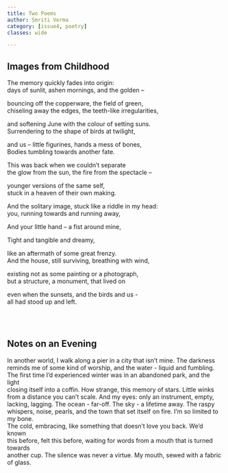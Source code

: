 ```yaml
---
title: Two Poems
author: Smriti Verma
category: [issue4, poetry]
classes: wide

---
```


## Images from Childhood 
 
The memory quickly fades into origin: <br>
days of sunlit, ashen mornings, and the golden –  <br>

bouncing off the copperware, the field of green, <br>
chiseling away the edges, the teeth-like irregularities, <br>
 
and softening June with the colour of setting suns. <br>
Surrendering to the shape of birds at twilight, <br>
 
and us – little figurines, hands a mess of bones, <br>
Bodies tumbling towards another fate. <br>
 
This was back when we couldn’t separate  <br>
the glow from the sun, the fire from the spectacle – <br>
 
younger versions of the same self, <br>
stuck in a heaven of their own making. <br>
 
And the solitary image, stuck like a riddle in my head: <br>
you, running towards and running away, <br>
 
And your little hand – a fist around mine, <br>
 
 
Tight and tangible and dreamy,  <br>
 
like an aftermath of some great frenzy. <br> 
And the house, still surviving, breathing with wind, <br>

existing not as some painting or a photograph, <br>
but a structure, a monument, that lived on <br>

even when the sunsets, and the birds and us - <br>
all had stood up and left. <br>



<br><br>



## Notes on an Evening

In another world, I walk along a pier in a city that isn’t mine. The darkness<br>
reminds me of some kind of worship, and the water - liquid and fumbling. <br>
The first time I’d experienced winter was in an abandoned park, and the light<br>
closing itself into a coffin. How strange, this memory of stars. Little winks<br>
from a distance you can’t scale. And my eyes: only an instrument, empty, <br>
lacking, lagging. The ocean - far-off. The sky - a lifetime away. The raspy<br>
whispers, noise, pearls, and the town that set itself on fire. I’m so limited to my bone. <br>
The cold, embracing, like something that doesn’t love you back. We’d known<br>
this before, felt this before, waiting for words from a mouth that is turned towards<br>
another cup. The silence was never a virtue. My mouth, sewed with a fabric of glass. <br>


